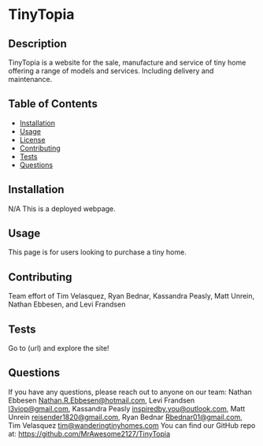 # TinyTopia
  



## Description
TinyTopia is a website for the sale, manufacture and service of tiny home offering a range of models and services. Including delivery and maintenance.

## Table of Contents
- [Installation](#installation)
- [Usage](#usage)
- [License](#license)
- [Contributing](#contributing)
- [Tests](#tests)
- [Questions](#questions)

## Installation
N/A This is a deployed webpage.

## Usage
This page is for users looking to purchase a tiny home.



## Contributing
Team effort of Tim Velasquez, Ryan Bednar, Kassandra Peasly, Matt Unrein, Nathan Ebbesen, and Levi Frandsen

## Tests
Go to (url) and explore the site!

## Questions
If you have any questions, please reach out to anyone on our team: 
Nathan Ebbesen [Nathan.R.Ebbesen@hotmail.com](mailto:Nathan.R.Ebbesen@hotmail.com), 
Levi Frandsen [l3viop@gmail.com](mailto:l3viop@gmail.com), 
Kassandra Peasly [inspiredby.you@outlook.com](mailto:inspiredby.you@outlook.com), 
Matt Unrein [reisender1820@gmail.com](reisender1820@gmail.com), 
Ryan Bednar [Rbednar01@gmail.com](mailto:Rbednar01@gmail.com),
Tim Velasquez [tim@wanderingtinyhomes.com](mailto:tim@wanderingtinyhomes.com)
You can find our GitHub repo at: https://github.com/MrAwesome2127/TinyTopia
